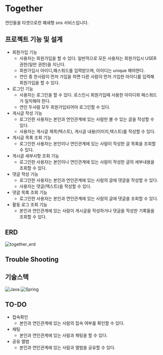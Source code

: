 # Together
연인들을 타겟으로한 폐쇄형 sns 서비스입니다.

## 프로젝트 기능 및 설계

* 회원가입 기능
  * 사용자는 회원가입을 할 수 있다. 일반적으로 모든 사용자는 회원가입시 USER 권한(일반 권한)을 지닌다.
  * 회원가입시 아이디,패스워드를 입력받으며, 아이디는 unique 해야한다.
  * 연인 중 한사람이 먼저 가입을 하면 다른 사람이 먼저 가입한 아이디를 입력해 회원가입을 할 수 있다.
* 로그인 기능
  * 사용자는 로그인을 할 수 있다. 로스인시 회원가입때 사용한 아이디와 패스워드가 일치해야 한다.
  * 연인 두사람 모두 회원가입되어야 로그인할 수 있다.
* 게시글 작성 기능
  * 로그인한 사용자는 본인과 연인관계에 있는 사람만 볼 수 있는 글을 작성할 수 있다.
  * 사용자는 게시글 제목(텍스트), 게시글 내용(이미지,텍스트)를 작성할 수 있다.
* 게시글 목록 조회 기능
  * 로그인한 사용자는 본인이나 연인관계에 있는 사람이 작성한 글 목록을 조회할 수 있다.
* 게시글 세부사항 조회 기능
  * 로그인한 사용자는 본인이나 연인관계에 있는 사람이 작성한 글의 세부내용을 조회할 수 있다.
* 댓글 작성 기능
  * 로그인한 사용자는 본인과 연인관계에 있는 사람의 글에 댓글을 작성할 수 있다.
  * 사용자는 댓글(텍스트)을 작성할 수 있다.  
* 댓글 목록 조회 기능
  * 로그인한 사용자는 본인과 연인관계에 있는 사람의 글에 댓글을 조회할 수 있다.
* 활동 로그 조회 기능
  * 본인과 연인관계에 있는 사람이 게시글을 작성하거나 댓글을 작성한 기록들을 조회할 수 있다.


## ERD
![together_erd](https://github.com/user-attachments/assets/8299e25d-f2ac-48b8-9229-57e8509665dc)

## Trouble Shooting

## 기술스택
![Java](https://img.shields.io/badge/java-%23ED8B00.svg?style=for-the-badge&logo=openjdk&logoColor=white) 
![Spring](https://img.shields.io/badge/spring-%236DB33F.svg?style=for-the-badge&logo=spring&logoColor=white)

## TO-DO
* 접속확인
  * 본인과 연인관계에 있는 사람의 접속 여부를 확인할 수 있다.
* 채팅
  * 본인과 연인관계에 있는 사람과 채팅을 할 수 있다.
* 공유 앨범
  * 본인과 연인관계에 있는 사람과 앨범을 공유할 수 있다.
